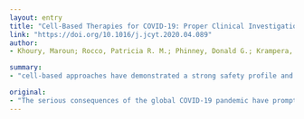 ```yaml
---
layout: entry
title: "Cell-Based Therapies for COVID-19: Proper Clinical Investigations are Essential"
link: "https://doi.org/10.1016/j.jcyt.2020.04.089"
author:
- Khoury, Maroun; Rocco, Patricia R. M.; Phinney, Donald G.; Krampera, Mauro; Martin, Ivan; Viswanathan, Sowmya; Nolta, Jan A.; LeBlanc, Katarina; Galipeau, Jacques; Weiss, Daniel J.

summary:
- "cell-based approaches have demonstrated a strong safety profile and possible efficacy in patients with acute respiratory distress syndrome. If these therapies are effective for treating respiratory virus-induced ARDS is unknown. WHO ICTRP and NIH clinicaltrials.gov databases say 27 clinical investigations of MSC-based cell therapy approaches have begun in China since the onset of the COVID-19 outbreak. However, the available data presented is either anecdotal or from incomplete, poorly controlled investigations."

original:
- "The serious consequences of the global COVID-19 pandemic have prompted a rapid gobal response to develop effective therapies that can lessen disease severity in infected patients. Cell-based approaches, primarily using mesenchymal stromal cells (MSCs), have demonstrated a strong safety profile and possible efficacy in patients with the acute respiratory distress syndrome (ARDS), but whether these therapies are effective for treating respiratory virus-induced ARDS is unknown. According to the WHO ICTRP and the NIH clinicaltrials.gov databases, 27 clinical investigations of MSC-based cell therapy approaches have begun in China since the onset of the COVID-19 outbreak, as well as a growing number of academic and industry trials elsewhere. Several recent published reports have suggested potential efficacy; however, the available data presented is either anecdotal or from incomplete, poorly controlled investigations. Therefore, while there may be a potential role for MSCs and other cell-based therapies in treatment of COVID-19, these need to be investigated in a rationally designed, controlled approach if safety and efficacy are to be demonstrated accurately. We urge that the field proceeds by finding balance between swift experimentation and communication of results, and scientifically coherent generation and analysis of clinical data."
---
```


